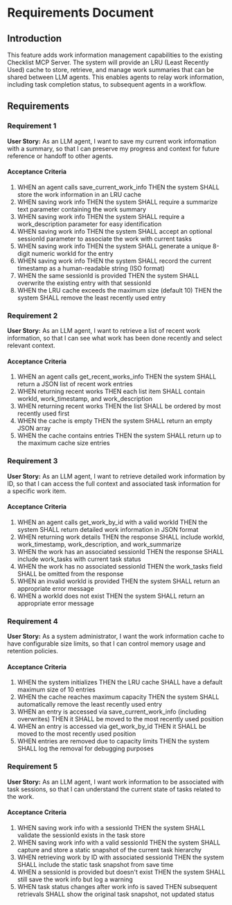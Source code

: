# Requirements Document

## Introduction

This feature adds work information management capabilities to the existing Checklist MCP Server. The system will provide an LRU (Least Recently Used) cache to store, retrieve, and manage work summaries that can be shared between LLM agents. This enables agents to relay work information, including task completion status, to subsequent agents in a workflow.

## Requirements

### Requirement 1

**User Story:** As an LLM agent, I want to save my current work information with a summary, so that I can preserve my progress and context for future reference or handoff to other agents.

#### Acceptance Criteria

1. WHEN an agent calls save_current_work_info THEN the system SHALL store the work information in an LRU cache
2. WHEN saving work info THEN the system SHALL require a summarize text parameter containing the work summary
3. WHEN saving work info THEN the system SHALL require a work_description parameter for easy identification
4. WHEN saving work info THEN the system SHALL accept an optional sessionId parameter to associate the work with current tasks
5. WHEN saving work info THEN the system SHALL generate a unique 8-digit numeric workId for the entry
6. WHEN saving work info THEN the system SHALL record the current timestamp as a human-readable string (ISO format)
7. WHEN the same sessionId is provided THEN the system SHALL overwrite the existing entry with that sessionId
8. WHEN the LRU cache exceeds the maximum size (default 10) THEN the system SHALL remove the least recently used entry

### Requirement 2

**User Story:** As an LLM agent, I want to retrieve a list of recent work information, so that I can see what work has been done recently and select relevant context.

#### Acceptance Criteria

1. WHEN an agent calls get_recent_works_info THEN the system SHALL return a JSON list of recent work entries
2. WHEN returning recent works THEN each list item SHALL contain workId, work_timestamp, and work_description
3. WHEN returning recent works THEN the list SHALL be ordered by most recently used first
4. WHEN the cache is empty THEN the system SHALL return an empty JSON array
5. WHEN the cache contains entries THEN the system SHALL return up to the maximum cache size entries

### Requirement 3

**User Story:** As an LLM agent, I want to retrieve detailed work information by ID, so that I can access the full context and associated task information for a specific work item.

#### Acceptance Criteria

1. WHEN an agent calls get_work_by_id with a valid workId THEN the system SHALL return detailed work information in JSON format
2. WHEN returning work details THEN the response SHALL include workId, work_timestamp, work_description, and work_summarize
3. WHEN the work has an associated sessionId THEN the response SHALL include work_tasks with current task status
4. WHEN the work has no associated sessionId THEN the work_tasks field SHALL be omitted from the response
5. WHEN an invalid workId is provided THEN the system SHALL return an appropriate error message
6. WHEN a workId does not exist THEN the system SHALL return an appropriate error message

### Requirement 4

**User Story:** As a system administrator, I want the work information cache to have configurable size limits, so that I can control memory usage and retention policies.

#### Acceptance Criteria

1. WHEN the system initializes THEN the LRU cache SHALL have a default maximum size of 10 entries
2. WHEN the cache reaches maximum capacity THEN the system SHALL automatically remove the least recently used entry
3. WHEN an entry is accessed via save_current_work_info (including overwrites) THEN it SHALL be moved to the most recently used position
4. WHEN an entry is accessed via get_work_by_id THEN it SHALL be moved to the most recently used position
5. WHEN entries are removed due to capacity limits THEN the system SHALL log the removal for debugging purposes

### Requirement 5

**User Story:** As an LLM agent, I want work information to be associated with task sessions, so that I can understand the current state of tasks related to the work.

#### Acceptance Criteria

1. WHEN saving work info with a sessionId THEN the system SHALL validate the sessionId exists in the task store
2. WHEN saving work info with a valid sessionId THEN the system SHALL capture and store a static snapshot of the current task hierarchy
3. WHEN retrieving work by ID with associated sessionId THEN the system SHALL include the static task snapshot from save time
4. WHEN a sessionId is provided but doesn't exist THEN the system SHALL still save the work info but log a warning
5. WHEN task status changes after work info is saved THEN subsequent retrievals SHALL show the original task snapshot, not updated status